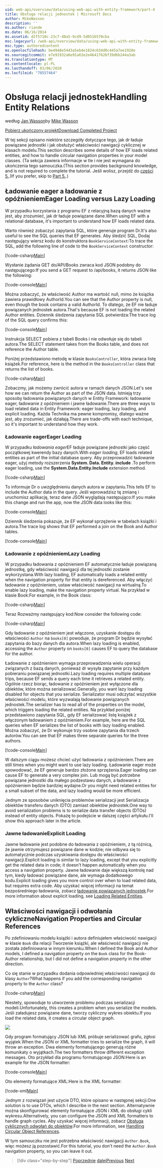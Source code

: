 ```yaml
---
uid: web-api/overview/data/using-web-api-with-entity-framework/part-4
title: Obsługa relacji jednostek | Microsoft Docs
author: MikeWasson
description: ''
ms.author: riande
ms.date: 06/16/2014
ms.assetid: d2f5710c-23c7-40a5-9cd9-5d0516570cba
msc.legacyurl: /web-api/overview/data/using-web-api-with-entity-framework/part-4
msc.type: authoredcontent
ms.openlocfilehash: be4948e5443a5eb4e1824c63dd0c445a7ee1928e
ms.sourcegitcommit: e7e91932a6e91a63e2e46417626f39d6b244a3ab
ms.translationtype: MT
ms.contentlocale: pl-PL
ms.lasthandoff: 03/06/2020
ms.locfileid: "78557464"
---
```

# <a name="handling-entity-relations"></a><span data-ttu-id="c1bcd-102">Obsługa relacji jednostek</span><span class="sxs-lookup"><span data-stu-id="c1bcd-102">Handling Entity Relations</span></span>

<span data-ttu-id="c1bcd-103">według [Jan Wasson](https://github.com/MikeWasson)</span><span class="sxs-lookup"><span data-stu-id="c1bcd-103">by [Mike Wasson](https://github.com/MikeWasson)</span></span>

[<span data-ttu-id="c1bcd-104">Pobierz ukończony projekt</span><span class="sxs-lookup"><span data-stu-id="c1bcd-104">Download Completed Project</span></span>](https://github.com/MikeWasson/BookService)

<span data-ttu-id="c1bcd-105">W tej sekcji opisano niektóre szczegóły dotyczące tego, jak dr ładuje powiązane jednostki i jak obsłużyć właściwości nawigacji cyklicznej w klasach modelu.</span><span class="sxs-lookup"><span data-stu-id="c1bcd-105">This section describes some details of how EF loads related entities, and how to handle circular navigation properties in your model classes.</span></span> <span data-ttu-id="c1bcd-106">(Ta sekcja zawiera informacje w tle i nie jest wymagana do ukończenia tego samouczka.</span><span class="sxs-lookup"><span data-stu-id="c1bcd-106">(This section provides background knowledge, and is not required to complete the tutorial.</span></span> <span data-ttu-id="c1bcd-107">Jeśli wolisz, przejdź do [części 5.](part-5.md).)</span><span class="sxs-lookup"><span data-stu-id="c1bcd-107">If you prefer, skip to [Part 5.](part-5.md).)</span></span>

## <a name="eager-loading-versus-lazy-loading"></a><span data-ttu-id="c1bcd-108">Ładowanie eager a ładowanie z opóźnieniem</span><span class="sxs-lookup"><span data-stu-id="c1bcd-108">Eager Loading versus Lazy Loading</span></span>

<span data-ttu-id="c1bcd-109">W przypadku korzystania z programu EF z relacyjną bazą danych ważne jest, aby zrozumieć, jak dr ładuje powiązane dane.</span><span class="sxs-lookup"><span data-stu-id="c1bcd-109">When using EF with a relational database, it's important to understand how EF loads related data.</span></span>

<span data-ttu-id="c1bcd-110">Warto również zobaczyć zapytania SQL, które generuje program Dr.</span><span class="sxs-lookup"><span data-stu-id="c1bcd-110">It's also useful to see the SQL queries that EF generates.</span></span> <span data-ttu-id="c1bcd-111">Aby śledzić SQL, Dodaj następujący wiersz kodu do konstruktora `BookServiceContext`:</span><span class="sxs-lookup"><span data-stu-id="c1bcd-111">To trace the SQL, add the following line of code to the `BookServiceContext` constructor:</span></span>

[!code-csharp[Main](part-4/samples/sample1.cs)]

<span data-ttu-id="c1bcd-112">Wysłanie żądania GET do/API/Books zwraca kod JSON podobny do następującego:</span><span class="sxs-lookup"><span data-stu-id="c1bcd-112">If you send a GET request to /api/books, it returns JSON like the following:</span></span>

[!code-console[Main](part-4/samples/sample2.cmd)]

<span data-ttu-id="c1bcd-113">Można zobaczyć, że właściwość Author ma wartość null, mimo że książka zawiera prawidłowy AuthorId.</span><span class="sxs-lookup"><span data-stu-id="c1bcd-113">You can see that the Author property is null, even though the book contains a valid AuthorId.</span></span> <span data-ttu-id="c1bcd-114">To dlatego, że EF nie ładuje powiązanych jednostek autora.</span><span class="sxs-lookup"><span data-stu-id="c1bcd-114">That's because EF is not loading the related Author entities.</span></span> <span data-ttu-id="c1bcd-115">Dziennik śledzenia zapytania SQL potwierdza:</span><span class="sxs-lookup"><span data-stu-id="c1bcd-115">The trace log of the SQL query confirms this:</span></span>

[!code-console[Main](part-4/samples/sample3.sql)]

<span data-ttu-id="c1bcd-116">Instrukcja SELECT pobiera z tabeli Books i nie odwołuje się do tabeli autora.</span><span class="sxs-lookup"><span data-stu-id="c1bcd-116">The SELECT statement takes from the Books table, and does not reference the Author table.</span></span>

<span data-ttu-id="c1bcd-117">Poniżej przedstawiono metodę w klasie `BooksController`, która zwraca listę książek.</span><span class="sxs-lookup"><span data-stu-id="c1bcd-117">For reference, here is the method in the `BooksController` class that returns the list of books.</span></span>

[!code-csharp[Main](part-4/samples/sample4.cs)]

<span data-ttu-id="c1bcd-118">Zobaczmy, jak możemy zwrócić autora w ramach danych JSON.</span><span class="sxs-lookup"><span data-stu-id="c1bcd-118">Let's see how we can return the Author as part of the JSON data.</span></span> <span data-ttu-id="c1bcd-119">Istnieją trzy sposoby ładowania powiązanych danych w Entity Framework: ładowanie eager, ładowanie z opóźnieniem i jawne ładowanie.</span><span class="sxs-lookup"><span data-stu-id="c1bcd-119">There are three ways to load related data in Entity Framework: eager loading, lazy loading, and explicit loading.</span></span> <span data-ttu-id="c1bcd-120">Każda Technika ma pewne kompromisy, dlatego ważne jest, aby zrozumieć, jak działają.</span><span class="sxs-lookup"><span data-stu-id="c1bcd-120">There are trade-offs with each technique, so it's important to understand how they work.</span></span>

### <a name="eager-loading"></a><span data-ttu-id="c1bcd-121">Ładowanie eager</span><span class="sxs-lookup"><span data-stu-id="c1bcd-121">Eager Loading</span></span>

<span data-ttu-id="c1bcd-122">W przypadku *ładowania eager*EF ładuje powiązane jednostki jako część początkowej kwerendy bazy danych.</span><span class="sxs-lookup"><span data-stu-id="c1bcd-122">With *eager loading*, EF loads related entities as part of the initial database query.</span></span> <span data-ttu-id="c1bcd-123">Aby przeprowadzić ładowanie eager, użyj metody rozszerzenia **System. Data. Entity. include** .</span><span class="sxs-lookup"><span data-stu-id="c1bcd-123">To perform eager loading, use the **System.Data.Entity.Include** extension method.</span></span>

[!code-csharp[Main](part-4/samples/sample5.cs)]

<span data-ttu-id="c1bcd-124">To informuje Dr o uwzględnieniu danych autora w zapytaniu.</span><span class="sxs-lookup"><span data-stu-id="c1bcd-124">This tells EF to include the Author data in the query.</span></span> <span data-ttu-id="c1bcd-125">Jeśli wprowadzisz tę zmianę i uruchomisz aplikację, teraz dane JSON wyglądają następująco:</span><span class="sxs-lookup"><span data-stu-id="c1bcd-125">If you make this change and run the app, now the JSON data looks like this:</span></span>

[!code-console[Main](part-4/samples/sample6.cmd)]

<span data-ttu-id="c1bcd-126">Dziennik śledzenia pokazuje, że EF wykonał sprzężenie w tabelach książki i autora.</span><span class="sxs-lookup"><span data-stu-id="c1bcd-126">The trace log shows that EF performed a join on the Book and Author tables.</span></span>

[!code-console[Main](part-4/samples/sample7.cmd)]

### <a name="lazy-loading"></a><span data-ttu-id="c1bcd-127">Ładowanie z opóźnieniem</span><span class="sxs-lookup"><span data-stu-id="c1bcd-127">Lazy Loading</span></span>

<span data-ttu-id="c1bcd-128">W przypadku ładowania z opóźnieniem EF automatycznie ładuje powiązaną jednostkę, gdy właściwość nawigacji dla tej jednostki zostanie wykorzystana.</span><span class="sxs-lookup"><span data-stu-id="c1bcd-128">With lazy loading, EF automatically loads a related entity when the navigation property for that entity is dereferenced.</span></span> <span data-ttu-id="c1bcd-129">Aby włączyć ładowanie z opóźnieniem, ustaw właściwość nawigacji na wirtualną.</span><span class="sxs-lookup"><span data-stu-id="c1bcd-129">To enable lazy loading, make the navigation property virtual.</span></span> <span data-ttu-id="c1bcd-130">Na przykład w klasie Book:</span><span class="sxs-lookup"><span data-stu-id="c1bcd-130">For example, in the Book class:</span></span>

[!code-csharp[Main](part-4/samples/sample8.cs?highlight=6)]

<span data-ttu-id="c1bcd-131">Teraz Rozważmy następujący kod:</span><span class="sxs-lookup"><span data-stu-id="c1bcd-131">Now consider the following code:</span></span>

[!code-csharp[Main](part-4/samples/sample9.cs)]

<span data-ttu-id="c1bcd-132">Gdy ładowanie z opóźnieniem jest włączone, uzyskanie dostępu do właściwości `Author` na `books[0]` powoduje, że program Dr będzie wysyłać zapytania do bazy danych dla autora.</span><span class="sxs-lookup"><span data-stu-id="c1bcd-132">When lazy loading is enabled, accessing the `Author` property on `books[0]` causes EF to query the database for the author.</span></span>

<span data-ttu-id="c1bcd-133">Ładowanie z opóźnieniem wymaga przeprowadzenia wielu operacji związanych z bazą danych, ponieważ dr wysyła zapytanie przy każdym pobieraniu powiązanej jednostki.</span><span class="sxs-lookup"><span data-stu-id="c1bcd-133">Lazy loading requires multiple database trips, because EF sends a query each time it retrieves a related entity.</span></span> <span data-ttu-id="c1bcd-134">Ogólnie rzecz biorąc, ładowanie z opóźnieniem jest wyłączone dla obiektów, które można serializować.</span><span class="sxs-lookup"><span data-stu-id="c1bcd-134">Generally, you want lazy loading disabled for objects that you serialize.</span></span> <span data-ttu-id="c1bcd-135">Serializator musi odczytać wszystkie właściwości modelu, które wyzwalają ładowanie powiązanych jednostek.</span><span class="sxs-lookup"><span data-stu-id="c1bcd-135">The serializer has to read all of the properties on the model, which triggers loading the related entities.</span></span> <span data-ttu-id="c1bcd-136">Na przykład poniżej przedstawiono zapytania SQL, gdy EF serializować listę książek z włączonym ładowaniem z opóźnieniem.</span><span class="sxs-lookup"><span data-stu-id="c1bcd-136">For example, here are the SQL queries when EF serializes the list of books with lazy loading enabled.</span></span> <span data-ttu-id="c1bcd-137">Można zobaczyć, że Dr wykonuje trzy osobne zapytania dla trzech autorów.</span><span class="sxs-lookup"><span data-stu-id="c1bcd-137">You can see that EF makes three separate queries for the three authors.</span></span>

[!code-console[Main](part-4/samples/sample10.sql)]

<span data-ttu-id="c1bcd-138">W dalszym ciągu możesz chcieć użyć ładowania z opóźnieniem.</span><span class="sxs-lookup"><span data-stu-id="c1bcd-138">There are still times when you might want to use lazy loading.</span></span> <span data-ttu-id="c1bcd-139">Ładowanie eager może spowodować, że EF generuje bardzo złożone sprzężenia.</span><span class="sxs-lookup"><span data-stu-id="c1bcd-139">Eager loading can cause EF to generate a very complex join.</span></span> <span data-ttu-id="c1bcd-140">Lub mogą być potrzebne powiązane jednostki dla małego podzestawu danych, a ładowanie z opóźnieniem będzie bardziej wydajne.</span><span class="sxs-lookup"><span data-stu-id="c1bcd-140">Or you might need related entities for a small subset of the data, and lazy loading would be more efficient.</span></span>

<span data-ttu-id="c1bcd-141">Jednym ze sposobów uniknięcia problemów serializacji jest Serializacja obiektów transferu danych (DTO) zamiast obiektów jednostek.</span><span class="sxs-lookup"><span data-stu-id="c1bcd-141">One way to avoid serialization problems is to serialize data transfer objects (DTOs) instead of entity objects.</span></span> <span data-ttu-id="c1bcd-142">Pokażę to podejście w dalszej części artykułu.</span><span class="sxs-lookup"><span data-stu-id="c1bcd-142">I'll show this approach later in the article.</span></span>

### <a name="explicit-loading"></a><span data-ttu-id="c1bcd-143">Jawne ładowanie</span><span class="sxs-lookup"><span data-stu-id="c1bcd-143">Explicit Loading</span></span>

<span data-ttu-id="c1bcd-144">Jawne ładowanie jest podobne do ładowania z opóźnieniem, z tą różnicą, że jawnie otrzymujesz powiązane dane w kodzie; nie odbywa się to automatycznie podczas uzyskiwania dostępu do właściwości nawigacji.</span><span class="sxs-lookup"><span data-stu-id="c1bcd-144">Explicit loading is similar to lazy loading, except that you explicitly get the related data in code; it doesn't happen automatically when you access a navigation property.</span></span> <span data-ttu-id="c1bcd-145">Jawne ładowanie daje większą kontrolę nad tym, kiedy ładować powiązane dane, ale wymaga dodatkowego kodu.</span><span class="sxs-lookup"><span data-stu-id="c1bcd-145">Explicit loading gives you more control over when to load related data, but requires extra code.</span></span> <span data-ttu-id="c1bcd-146">Aby uzyskać więcej informacji na temat bezpośredniego ładowania, zobacz [ładowanie powiązanych jednostek](https://msdn.microsoft.com/data/jj574232#explicit).</span><span class="sxs-lookup"><span data-stu-id="c1bcd-146">For more information about explicit loading, see [Loading Related Entities](https://msdn.microsoft.com/data/jj574232#explicit).</span></span>

## <a name="navigation-properties-and-circular-references"></a><span data-ttu-id="c1bcd-147">Właściwości nawigacji i odwołania cykliczne</span><span class="sxs-lookup"><span data-stu-id="c1bcd-147">Navigation Properties and Circular References</span></span>

<span data-ttu-id="c1bcd-148">Po zdefiniowaniu modelu książki i autora definiujełem właściwość nawigacji w klasie `Book` dla relacji Tworzenie książki, ale właściwość nawigacji nie została zdefiniowana w innym kierunku.</span><span class="sxs-lookup"><span data-stu-id="c1bcd-148">When I defined the Book and Author models, I defined a navigation property on the `Book` class for the Book-Author relationship, but I did not define a navigation property in the other direction.</span></span>

<span data-ttu-id="c1bcd-149">Co się stanie w przypadku dodania odpowiedniej właściwości nawigacji do klasy `Author`?</span><span class="sxs-lookup"><span data-stu-id="c1bcd-149">What happens if you add the corresponding navigation property to the `Author` class?</span></span>

[!code-csharp[Main](part-4/samples/sample11.cs?highlight=7)]

<span data-ttu-id="c1bcd-150">Niestety, spowoduje to utworzenie problemu podczas serializacji modeli.</span><span class="sxs-lookup"><span data-stu-id="c1bcd-150">Unfortunately, this creates a problem when you serialize the models.</span></span> <span data-ttu-id="c1bcd-151">Jeśli załadujesz powiązane dane, tworzy cykliczny wykres obiektu.</span><span class="sxs-lookup"><span data-stu-id="c1bcd-151">If you load the related data, it creates a circular object graph.</span></span>

![](part-4/_static/image1.png)

<span data-ttu-id="c1bcd-152">Gdy program formatujący JSON lub XML próbuje serializować grafu, zgłosi wyjątek.</span><span class="sxs-lookup"><span data-stu-id="c1bcd-152">When the JSON or XML formatter tries to serialize the graph, it will throw an exception.</span></span> <span data-ttu-id="c1bcd-153">Dwa elementy formatującego generują różne komunikaty o wyjątkach.</span><span class="sxs-lookup"><span data-stu-id="c1bcd-153">The two formatters throw different exception messages.</span></span> <span data-ttu-id="c1bcd-154">Oto przykład dla programu formatującego JSON:</span><span class="sxs-lookup"><span data-stu-id="c1bcd-154">Here is an example for the JSON formatter:</span></span>

[!code-console[Main](part-4/samples/sample12.cmd)]

<span data-ttu-id="c1bcd-155">Oto elementy formatujące XML:</span><span class="sxs-lookup"><span data-stu-id="c1bcd-155">Here is the XML formatter:</span></span>

[!code-xml[Main](part-4/samples/sample13.xml)]

<span data-ttu-id="c1bcd-156">Jednym z rozwiązań jest użycie DTO, które opisano w następnej sekcji.</span><span class="sxs-lookup"><span data-stu-id="c1bcd-156">One solution is to use DTOs, which I describe in the next section.</span></span> <span data-ttu-id="c1bcd-157">Alternatywnie można skonfigurować elementy formatujące JSON i XML do obsługi cykli wykresu.</span><span class="sxs-lookup"><span data-stu-id="c1bcd-157">Alternatively, you can configure the JSON and XML formatters to handle graph cycles.</span></span> <span data-ttu-id="c1bcd-158">Aby uzyskać więcej informacji, zobacz [Obsługa cyklicznych odwołań do obiektów](../../formats-and-model-binding/json-and-xml-serialization.md#handling_circular_object_references).</span><span class="sxs-lookup"><span data-stu-id="c1bcd-158">For more information, see [Handling Circular Object References](../../formats-and-model-binding/json-and-xml-serialization.md#handling_circular_object_references).</span></span>

<span data-ttu-id="c1bcd-159">W tym samouczku nie jest potrzebna właściwość nawigacji `Author.Book`, więc możesz ją pozostawić.</span><span class="sxs-lookup"><span data-stu-id="c1bcd-159">For this tutorial, you don't need the `Author.Book` navigation property, so you can leave it out.</span></span>

> [!div class="step-by-step"]
> <span data-ttu-id="c1bcd-160">[Poprzednie](part-3.md)
> [dalej](part-5.md)</span><span class="sxs-lookup"><span data-stu-id="c1bcd-160">[Previous](part-3.md)
[Next](part-5.md)</span></span>
